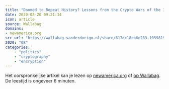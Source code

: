 ```yaml
---
title: "Doomed to Repeat History? Lessons from the Crypto Wars of the 1990s"
date: 2020-08-20 09:21:14
icon: article
source: Wallabag
domains:
- newamerica.org
src_url: "https://wallabag.sanderdorigo.nl/share/617dc18eb6e283.10598191"
2020: "08"
categories:
    - "politics"
    - "cryptography"
    - "encryption"
---
```

Het oorspronkelijke artikel kan je lezen op [newamerica.org](https://www.newamerica.org/cybersecurity-initiative/policy-papers/doomed-to-repeat-history-lessons-from-the-crypto-wars-of-the-1990s/) of [op Wallabag](https://wallabag.sanderdorigo.nl/share/617dc18eb6e283.10598191). De leestijd is ongeveer 6 minuten.